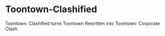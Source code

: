 # Toontown-Clashified
Toontown: Clashified turns Toontown Rewritten into Toontown: Corporate Clash.
